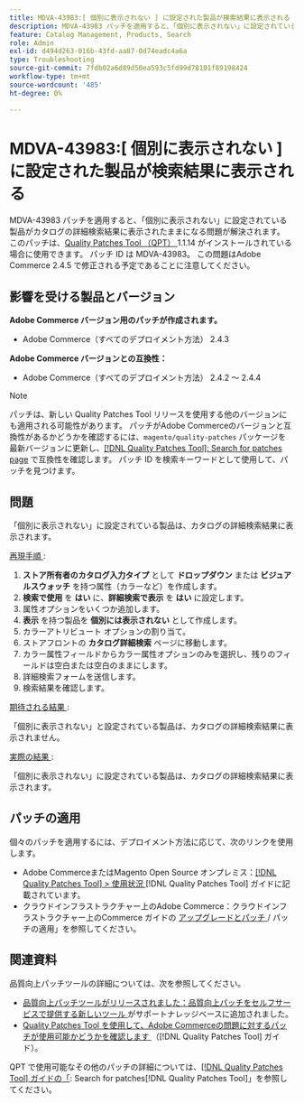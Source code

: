 ```yaml
---
title: MDVA-43983:[ 個別に表示されない ] に設定された製品が検索結果に表示される
description: MDVA-43983 パッチを適用すると、「個別に表示されない」に設定されている製品がカタログの詳細検索結果に表示されたままになる問題が解決されます。 このパッチは、[Quality Patches Tool （QPT） ] （https://experienceleague.adobe.com/en/docs/commerce-operations/tools/quality-patches-tool/quality-patches-tool-to-self-serve-quality-patches） 1.1.14 がインストールされている場合に利用できます。 パッチ ID は MDVA-43983。 この問題はAdobe Commerce 2.4.5 で修正される予定であることに注意してください。
feature: Catalog Management, Products, Search
role: Admin
exl-id: d494d263-016b-43fd-aa87-0d74eadc4a6a
type: Troubleshooting
source-git-commit: 7fdb02a6d89d50ea593c5fd99d78101f89198424
workflow-type: tm+mt
source-wordcount: '485'
ht-degree: 0%

---
```


# MDVA-43983:[ 個別に表示されない ] に設定された製品が検索結果に表示される

MDVA-43983 パッチを適用すると、「個別に表示されない」に設定されている製品がカタログの詳細検索結果に表示されたままになる問題が解決されます。 このパッチは、[Quality Patches Tool （QPT） ](https://experienceleague.adobe.com/en/docs/commerce-operations/tools/quality-patches-tool/quality-patches-tool-to-self-serve-quality-patches)1.1.14 がインストールされている場合に使用できます。 パッチ ID は MDVA-43983。 この問題はAdobe Commerce 2.4.5 で修正される予定であることに注意してください。

## 影響を受ける製品とバージョン

**Adobe Commerce バージョン用のパッチが作成されます。**

* Adobe Commerce（すべてのデプロイメント方法） 2.4.3

**Adobe Commerce バージョンとの互換性：**

* Adobe Commerce（すべてのデプロイメント方法） 2.4.2 ～ 2.4.4

>[!NOTE]
>
>パッチは、新しい Quality Patches Tool リリースを使用する他のバージョンにも適用される可能性があります。 パッチがAdobe Commerceのバージョンと互換性があるかどうかを確認するには、`magento/quality-patches` パッケージを最新バージョンに更新し、[[!DNL Quality Patches Tool]: Search for patches page](https://experienceleague.adobe.com/en/docs/commerce-operations/tools/quality-patches-tool/quality-patches-tool-to-self-serve-quality-patches) で互換性を確認します。 パッチ ID を検索キーワードとして使用して、パッチを見つけます。

## 問題

「個別に表示されない」に設定されている製品は、カタログの詳細検索結果に表示されます。

<u> 再現手順 </u>:

1. **ストア所有者のカタログ入力タイプ** として **ドロップダウン** または **ビジュアルスウォッチ** を持つ属性（カラーなど）を作成します。
1. **検索で使用** を **はい** に、**詳細検索で表示** を **はい** に設定します。
1. 属性オプションをいくつか追加します。
1. **表示** を持つ製品を **個別には表示されない** として作成します。
1. カラーアトリビュート オプションの割り当て。
1. ストアフロントの **カタログ詳細検索** ページに移動します。
1. カラー属性フィールドからカラー属性オプションのみを選択し、残りのフィールドは空白または空白のままにします。
1. 詳細検索フォームを送信します。
1. 検索結果を確認します。

<u> 期待される結果 </u>:

「個別に表示されない」と設定されている製品は、カタログの詳細検索結果に表示されません。

<u> 実際の結果 </u>:

「個別に表示されない」に設定されている製品は、カタログの詳細検索結果に表示されます。

## パッチの適用

個々のパッチを適用するには、デプロイメント方法に応じて、次のリンクを使用します。

* Adobe CommerceまたはMagento Open Source オンプレミス：[[!DNL Quality Patches Tool] > 使用状況 ](/help/tools/quality-patches-tool/usage.md) [!DNL Quality Patches Tool] ガイドに記載されています。
* クラウドインフラストラクチャー上のAdobe Commerce：クラウドインフラストラクチャー上のCommerce ガイドの [ アップグレードとパッチ ](https://experienceleague.adobe.com/docs/commerce-cloud-service/user-guide/develop/upgrade/apply-patches.html)/ パッチの適用」を参照してください。

## 関連資料

品質向上パッチツールの詳細については、次を参照してください。

* [ 品質向上パッチツールがリリースされました：品質向上パッチをセルフサービスで提供する新しいツール ](https://experienceleague.adobe.com/en/docs/commerce-operations/tools/quality-patches-tool/quality-patches-tool-to-self-serve-quality-patches) がサポートナレッジベースに追加されました。
* [Quality Patches Tool を使用して、Adobe Commerceの問題に対するパッチが使用可能かどうかを確認します ](/help/tools/quality-patches-tool/patches-available-in-qpt/check-patch-for-magento-issue-with-magento-quality-patches.md) （[!DNL Quality Patches Tool] ガイド）。

QPT で使用可能なその他のパッチの詳細については、[[!DNL Quality Patches Tool] ガイドの「](https://experienceleague.adobe.com/tools/commerce-quality-patches/index.html): Search for patches[!DNL Quality Patches Tool]」を参照してください。

